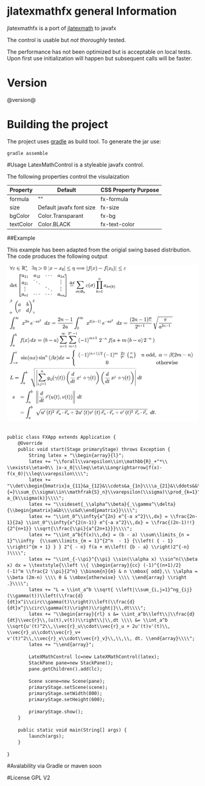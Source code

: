 # jlatexmathfx general Information
jlatexmathfx is a port of [jlatexmath](http://forge.scilab.org/index.php/p/jlatexmath/) to javafx

The control is usable but *not thoroughly* tested.

The performance has not been optimized but is acceptable on local tests. Upon first use initialization will happen but 
subsequent calls will be faster.

# Version
@version@

# Building the project
The project uses [gradle](http://www.gradle.org) as build tool.
To generate the jar use:

```
gradle assemble
```

#Usage
LatexMathControl is a styleable javafx control. 

The following properties control the visulaization

|Property | Default | CSS Property  Purpose
|---------|------|--------
|formula  |""    | fx-formula | The laTeX encoded formula
|size     |Default javafx font size| fx-size | Font scaling, default is equal to the javafx default size
|bgColor  |Color.Transparant| fx-bg | Background Color
|textColor|Color.BLACK| fx-text-color | fill color of the Font


##Example

This example has been adapted from the origial swing based distribution.
The code produces the following output

![Example of a formula rendered with javafx](src/templates/Example1.png)


```

public class FXApp extends Application {
    @Override
    public void start(Stage primaryStage) throws Exception {
        String latex = "\\begin{array}{l}";
        latex += "\\forall\\varepsilon\\in\\mathbb{R}_+^*\\ \\exists\\eta>0\\ |x-x_0|\\leq\\eta\\Longrightarrow|f(x)-f(x_0)|\\leq\\varepsilon\\\\";
        latex += "\\det\\begin{bmatrix}a_{11}&a_{12}&\\cdots&a_{1n}\\\\a_{21}&\\ddots&&\\vdots\\\\\\vdots&&\\ddots&\\vdots\\\\a_{n1}&\\cdots&\\cdots&a_{nn}\\end{bmatrix}\\overset{\\mathrm{def}}{=}\\sum_{\\sigma\\in\\mathfrak{S}_n}\\varepsilon(\\sigma)\\prod_{k=1}^n a_{k\\sigma(k)}\\\\";
        latex += "\\sideset{_\\alpha^\\beta}{_\\gamma^\\delta}{\\begin{pmatrix}a&b\\\\c&d\\end{pmatrix}}\\\\";
        latex += "\\int_0^\\infty{x^{2n} e^{-a x^2}\\,dx} = \\frac{2n-1}{2a} \\int_0^\\infty{x^{2(n-1)} e^{-a x^2}\\,dx} = \\frac{(2n-1)!!}{2^{n+1}} \\sqrt{\\frac{\\pi}{a^{2n+1}}}\\\\";
        latex += "\\int_a^b{f(x)\\,dx} = (b - a) \\sum\\limits_{n = 1}^\\infty  {\\sum\\limits_{m = 1}^{2^n  - 1} {\\left( { - 1} \\right)^{m + 1} } } 2^{ - n} f(a + m\\left( {b - a} \\right)2^{-n} )\\\\";
        latex += "\\int_{-\\pi}^{\\pi} \\sin(\\alpha x) \\sin^n(\\beta x) dx = \\textstyle{\\left \\{ \\begin{array}{cc} (-1)^{(n+1)/2} (-1)^m \\frac{2 \\pi}{2^n} \\binom{n}{m} & n \\mbox{ odd},\\ \\alpha = \\beta (2m-n) \\\\ 0 & \\mbox{otherwise} \\\\ \\end{array} \\right .}\\\\";
        latex += "L = \\int_a^b \\sqrt{ \\left|\\sum_{i,j=1}^ng_{ij}(\\gamma(t))\\left(\\frac{d}{dt}x^i\\circ\\gamma(t)\\right)\\left(\\frac{d}{dt}x^j\\circ\\gamma(t)\\right)\\right|}\\,dt\\\\";
        latex += "\\begin{array}{rl} s &= \\int_a^b\\left\\|\\frac{d}{dt}\\vec{r}\\,(u(t),v(t))\\right\\|\\,dt \\\\ &= \\int_a^b \\sqrt{u'(t)^2\\,\\vec{r}_u\\cdot\\vec{r}_u + 2u'(t)v'(t)\\, \\vec{r}_u\\cdot\\vec{r}_v+ v'(t)^2\\,\\vec{r}_v\\cdot\\vec{r}_v}\\,\\,\\, dt. \\end{array}\\\\";
        latex += "\\end{array}";

        LateXMathControl lc=new LateXMathControl(latex);
        StackPane pane=new StackPane();
        pane.getChildren().add(lc);

        Scene scene=new Scene(pane);
        primaryStage.setScene(scene);
        primaryStage.setWidth(800);
        primaryStage.setHeight(600);

        primaryStage.show();
    }

    public static void main(String[] args) {
        launch(args);
    }

}

```



#Avalability via Gradle or maven
soon

#License
GPL V2